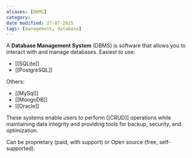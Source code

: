 ```yaml
---
aliases: [DBMS]
category: 
date modified: 27-07-2025
tags: [management, database]
---
```

A **Database Management System** (DBMS) is software that allows you to interact with and manage databases.
Easiest to use:
- [[SQLite]]
- [[PostgreSQL]]

Others:
- [[MySql]]
- [[MongoDB]]
- [[Oracle]]

These systems enable users to perform [[CRUD]] operations while maintaining data integrity and providing tools for backup, security, and optimization.

Can be proprietary (paid, with support) or Open source (free, self-supported).
